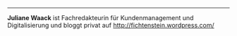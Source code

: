 ---
**Juliane Waack** ist Fachredakteurin für Kundenmanagement und Digitalisierung und bloggt privat auf <http://fichtenstein.wordpress.com/>